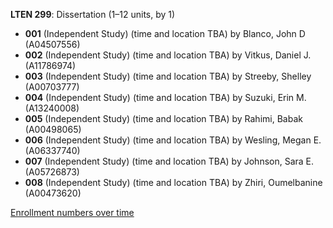 **LTEN 299**: Dissertation (1–12 units, by 1)

- **001** (Independent Study) (time and location TBA) by Blanco, John D (A04507556)
- **002** (Independent Study) (time and location TBA) by Vitkus, Daniel J. (A11786974)
- **003** (Independent Study) (time and location TBA) by Streeby, Shelley (A00703777)
- **004** (Independent Study) (time and location TBA) by Suzuki, Erin M. (A13240008)
- **005** (Independent Study) (time and location TBA) by Rahimi, Babak (A00498065)
- **006** (Independent Study) (time and location TBA) by Wesling, Megan E. (A06337740)
- **007** (Independent Study) (time and location TBA) by Johnson, Sara E. (A05726873)
- **008** (Independent Study) (time and location TBA) by Zhiri, Oumelbanine (A00473620)

[Enrollment numbers over time](./LTEN299.tsv)
